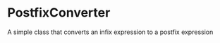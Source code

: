 PostfixConverter
================

A simple class that converts an infix expression to a postfix expression